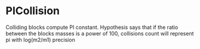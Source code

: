 # PICollision
Colliding blocks compute PI constant.
Hypothesis says that if the ratio between the blocks masses is a power of 100, collisions count will represent pi with log(m2/m1) precision
